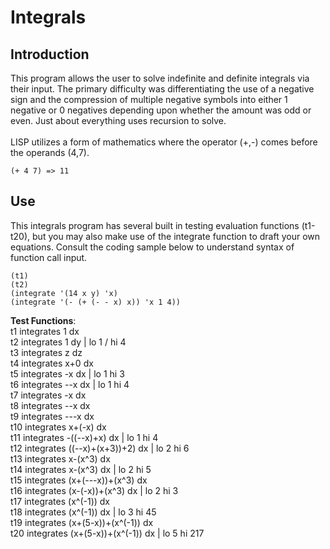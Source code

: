 # Integrals

## Introduction
This program allows the user to solve indefinite and definite integrals via their input. The primary difficulty was differentiating the use of a negative sign and the compression of multiple negative symbols into either 1 negative or 0 negatives depending upon whether the amount was odd or even. Just about everything uses recursion to solve. \
\
LISP utilizes a form of mathematics where the operator (+,-) comes before the operands (4,7).

```
(+ 4 7) => 11
```
	
## Use
This integrals program has several built in testing evaluation functions (t1-t20), but you may also make use of the integrate function to draft your own equations. Consult the coding sample below to understand syntax of function call input.

```
(t1)
(t2)
(integrate '(14 x y) 'x)
(integrate '(- (+ (- - x) x)) 'x 1 4))
```
<b>Test Functions</b>: \
t1 integrates 1 dx \
t2 integrates 1 dy | lo 1 / hi 4 \
t3 integrates z dz \
t4 integrates x+0 dx \
t5 integrates -x dx | lo 1 hi 3 \
t6 integrates --x dx | lo 1 hi 4 \
t7 integrates -x dx \
t8 integrates --x dx \
t9 integrates ---x dx \
t10 integrates x+(-x) dx \
t11 integrates -((--x)+x) dx | lo 1 hi 4 \
t12 integrates ((--x)+(x+3))+2) dx | lo 2 hi 6 \
t13 integrates x-(x^3) dx \
t14 integrates x-(x^3) dx | lo 2 hi 5 \
t15 integrates (x+(---x))+(x^3) dx \
t16 integrates (x-(-x))+(x^3) dx | lo 2 hi 3 \
t17 integrates (x^(-1)) dx \
t18 integrates (x^(-1)) dx | lo 3 hi 45 \
t19 integrates (x+(5-x))+(x^(-1)) dx \
t20 integrates (x+(5-x))+(x^(-1)) dx | lo 5 hi 217
